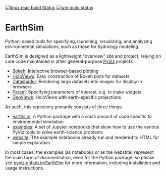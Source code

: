 [![linux mac build Status](https://travis-ci.org/pyviz/EarthSim.svg?branch=master)](https://travis-ci.org/pyviz/EarthSim)
[![win build status](https://ci.appveyor.com/api/projects/status/cdhrrks36kr32545/branch/master?svg=true)](https://ci.appveyor.com/project/pyviz/earthsim/branch/master)

# EarthSim

Python-based tools for specifying, launching, visualizing, and analyzing environmental simulations, such as those for hydrology modeling.

EarthSim is designed as a lightweight "overview" site and project, relying on core code maintained in other general-purpose [PyViz](http://pyviz.org) projects:

- [Bokeh](http://bokeh.pydata.org): Interactive browser-based plotting
- [HoloViews](http://holoviews.org): Easy construction of Bokeh plots for datasets
- [Datashader](https://github.com/bokeh/datashader): Rendering large datasets into images for display in browsers
- [Param](https://github.com/ioam/param): Specifying parameters of interest, e.g. to make widgets
- [GeoViews](http://geoviews.org): HoloViews with earth-specific projections

As such, this repository primarily consists of three things:

- [earthsim](https://github.com/pyviz/EarthSim/tree/master/earthsim): A Python package with a small amount of code specific to environmental simulation
- [examples](https://github.com/pyviz/EarthSim/tree/master/examples): A set of Jupyter notebooks that show how to use the various PyViz tools to solve earth-science problems
- [website](https://pyviz.github.io/EarthSim): The example notebooks already run and rendered to HTML for simple exploration

In most cases, the examples (as notebooks or as the webstite) represent the main form of documentation, even for the Python package, so please see [pyviz.github.io/EarthSim](https://pyviz.github.io/EarthSim>) for more information, including installation and usage instructions.
